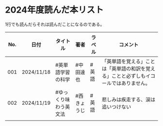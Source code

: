 # 2024年度読んだ本リスト

1行でも読んだらそれは読んだことになるのである。

| No.  | 日付       | タイトル              | 著者        | ラベル | コメント                                                     |
| ---- | ---------- | --------------------- | ----------- | ------ | ------------------------------------------------------------ |
| 001  | 2024/11/18 | #英単語学習の科学     | #中田達也   | #英語  | 「英単語を覚える」ことは「英単語の和訳を覚える」ことと必ずしもイコールではありません。 |
| 002  | 2024/11/19 | #ゆっくり味わう英文法 | #西きょうじ | #英語  | 悲しみは疾走する、涙は追いつけない                           |
|      |            |                       |             |        |                                                              |

